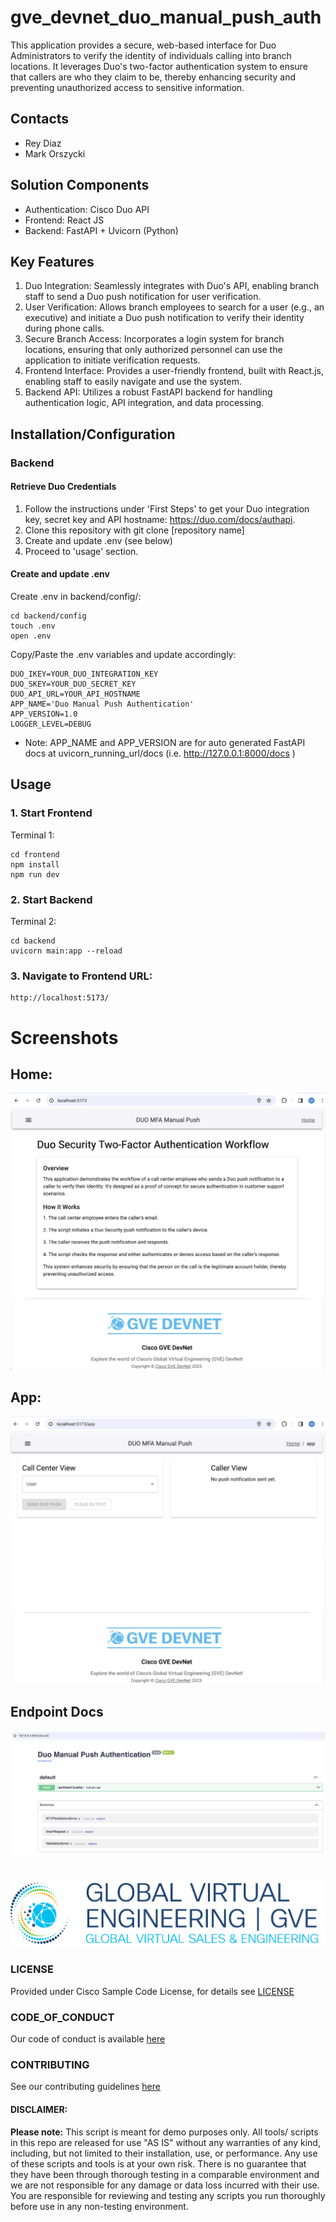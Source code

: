 # gve_devnet_duo_manual_push_auth
This application provides a secure, web-based interface for Duo Administrators to verify the identity of individuals calling into branch locations. 
It leverages Duo's two-factor authentication system to ensure that callers are who they claim to be, thereby enhancing security and 
preventing unauthorized access to sensitive information.

## Contacts
* Rey Diaz
* Mark Orszycki

## Solution Components
* Authentication: Cisco Duo API
* Frontend: React JS
* Backend: FastAPI + Uvicorn (Python)

## Key Features
1. Duo Integration: Seamlessly integrates with Duo's API, enabling branch staff to send a Duo push notification for user verification. 
2. User Verification: Allows branch employees to search for a user (e.g., an executive) and initiate a Duo push notification to verify their identity during phone calls. 
3. Secure Branch Access: Incorporates a login system for branch locations, ensuring that only authorized personnel can use the application to initiate verification requests. 
4. Frontend Interface: Provides a user-friendly frontend, built with React.js, enabling staff to easily navigate and use the system. 
5. Backend API: Utilizes a robust FastAPI backend for handling authentication logic, API integration, and data processing.

## Installation/Configuration
### Backend
#### Retrieve Duo Credentials 
1. Follow the instructions under 'First Steps' to get your Duo integration key, secret key and API hostname: https://duo.com/docs/authapi.
2. Clone this repository with git clone [repository name]
3. Create and update .env (see below)
4. Proceed to 'usage' section.

#### Create and update .env
Create .env in backend/config/:
```script
cd backend/config
touch .env
open .env
```
Copy/Paste the .env variables and update accordingly:
```script
DUO_IKEY=YOUR_DUO_INTEGRATION_KEY
DUO_SKEY=YOUR_DUO_SECRET_KEY
DUO_API_URL=YOUR_API_HOSTNAME
APP_NAME='Duo Manual Push Authentication'
APP_VERSION=1.0
LOGGER_LEVEL=DEBUG
```
* Note: APP_NAME and APP_VERSION are for auto generated FastAPI docs at uvicorn_running_url/docs (i.e. http://127.0.0.1:8000/docs )

## Usage
### 1. Start Frontend
Terminal 1:
```script
cd frontend
npm install
npm run dev
```

### 2. Start Backend
Terminal 2:
```scipt
cd backend
uvicorn main:app --reload
```

### 3. Navigate to Frontend URL:
```script
http://localhost:5173/
```

# Screenshots


## Home:
![/IMAGES/Home.png](/IMAGES/Home.png)<br>

## App:
![/IMAGES/App.png](/IMAGES/App.png)<br>

## Endpoint Docs
![/IMAGES/endpoint_docs.png](/IMAGES/endpoint_docs.png)<br><br>

![/IMAGES/0image.png](/IMAGES/0image.png)


### LICENSE

Provided under Cisco Sample Code License, for details see [LICENSE](LICENSE.md)

### CODE_OF_CONDUCT

Our code of conduct is available [here](CODE_OF_CONDUCT.md)

### CONTRIBUTING

See our contributing guidelines [here](CONTRIBUTING.md)

#### DISCLAIMER:
<b>Please note:</b> This script is meant for demo purposes only. All tools/ scripts in this repo are released for use "AS IS" without any warranties of any kind, including, but not limited to their installation, use, or performance. Any use of these scripts and tools is at your own risk. There is no guarantee that they have been through thorough testing in a comparable environment and we are not responsible for any damage or data loss incurred with their use.
You are responsible for reviewing and testing any scripts you run thoroughly before use in any non-testing environment.

